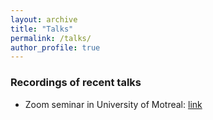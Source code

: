 ```yaml
---
layout: archive
title: "Talks"
permalink: /talks/
author_profile: true
---
```


### Recordings of recent talks

* Zoom seminar in University of Motreal: [link]("https://www.youtube.com/watch?v=Hq96flCSCX4")
